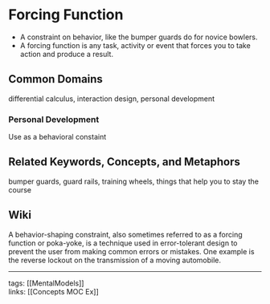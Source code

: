 # Forcing Function
- A constraint on behavior, like the bumper guards do for novice bowlers.
- A forcing function is any task, activity or event that forces you to take action and produce a result. 

## Common Domains
differential calculus, interaction design, personal development

### Personal Development
Use as a behavioral constaint

## Related Keywords, Concepts, and Metaphors
bumper guards, guard rails, training wheels, things that help you to stay the course

## Wiki
A behavior-shaping constraint, also sometimes referred to as a forcing function or poka-yoke, is a technique used in error-tolerant design to prevent the user from making common errors or mistakes. One example is the reverse lockout on the transmission of a moving automobile. 

---
tags: [[MentalModels]]   
links: [[Concepts MOC Ex]]
